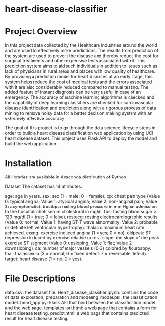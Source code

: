 # heart-disease-classifier

# Project Overview
In this project data collected by the Healthcare industries around the world and are used to effectively make predictions. The results from prediction of the system are used to prevent the disease and thereby reduce the cost for surgical treatments and other expensive tests associated with it. This prediction system aims to aid such individuals in addition to issues such as lack of physicians in rural areas and places with low quality of healthcare. By providing a prediction model for heart diseases at an early stage, this system helps reduce the cost of medical tests and the errors associated with it are also considerably reduced compared to manual testing. The added feature of instant diagnosis can be very useful in case of an emergency. The accuracy of machine learning algorithms is checked and the capability of deep learning classifiers are checked for cardiovascular disease identification and prediction along with a rigorous process of data mining to remove noisy data for a better decision making system with an extremely effective accuracy

The goal of this project is to go through the data science lifecycle steps in order to build a heart disease classification web application by using UCI heart disease dataset. This project uses Flask API to deploy the model and build the web application.

# Installation
All libraries are available in Anaconda distribution of Python.

Dataset
The dataset has 14 attributes:

age: age in years.
sex: sex (1 = male; 0 = female).
cp: chest pain type (Value 0: typical angina; Value 1: atypical angina; Value 2: non-anginal pain; Value 3: asymptomatic).
trestbps: resting blood pressure in mm Hg on admission to the hospital.
chol: serum cholestoral in mg/dl.
fbs: fasting blood sugar > 120 mg/dl (1 = true; 0 = false).
restecg: resting electrocardiographic results (Value 0: normal; Value 1: having ST-T wave abnormality; Value 2: probable or definite left ventricular hypertrophy).
thalach: maximum heart rate achieved.
exang: exercise induced angina (1 = yes; 0 = no).
oldpeak: ST depression induced by exercise relative to rest.
slope: the slope of the peak exercise ST segment (Value 0: upsloping; Value 1: flat; Value 2: downsloping).
ca: number of major vessels (0-3) colored by flourosopy.
thal: thalassemia (3 = normal; 6 = fixed defect; 7 = reversable defect).
target: heart disease (1 = no, 2 = yes).
# File Descriptions
data.csv: the dataset file.
Heart_disease_classifier.ipynb: contains the code of data exploration, preparation and modeling.
model.pkl: the classification model.
heart_app.py: Flask API that bind between the classification model and the web page.
templates:
ori.html: a web page that contains a form for heart disease testing.
predict.html: a web page that contains predicted result for heart disease testing.
